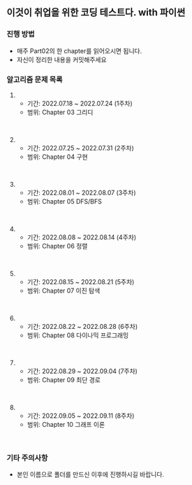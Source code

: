 ## 이것이 취업을 위한 코딩 테스트다. with 파이썬

### 진행 방법

- 매주 Part02의 한 chapter를 읽어오시면 됩니다.
- 자신이 정리한 내용을 커밋해주세요

### 알고리즘 문제 목록

1.  - 기간: 2022.07.18 ~ 2022.07.24 (1주차)
    - 범위: Chapter 03 그리디

<br>

2.  - 기간: 2022.07.25 ~ 2022.07.31 (2주차)
    - 범위: Chapter 04 구현

<br>

3.  - 기간: 2022.08.01 ~ 2022.08.07 (3주차)
    - 범위: Chapter 05 DFS/BFS

<br>

4.  - 기간: 2022.08.08 ~ 2022.08.14 (4주차)
    - 범위: Chapter 06 정렬

<br>

5.  - 기간: 2022.08.15 ~ 2022.08.21 (5주차)
    - 범위: Chapter 07 이진 탐색

<br>

6.  - 기간: 2022.08.22 ~ 2022.08.28 (6주차)
    - 범위: Chapter 08 다이나믹 프로그래밍

<br>

7.  - 기간: 2022.08.29 ~ 2022.09.04 (7주차)
    - 범위: Chapter 09 최단 경로

<br>

8.  - 기간: 2022.09.05 ~ 2022.09.11 (8주차)
    - 범위: Chapter 10 그래프 이론

<br>

### 기타 주의사항

- 본인 이름으로 폴더를 만드신 이후에 진행하시길 바랍니다.
